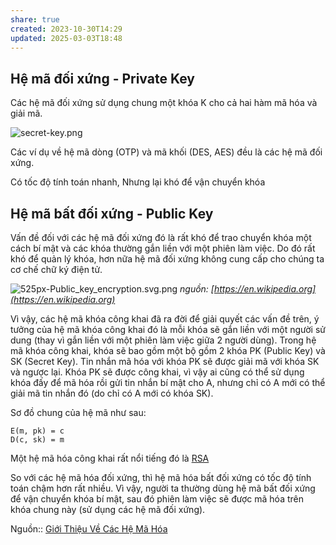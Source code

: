 ```yaml
---
share: true
created: 2023-10-30T14:29
updated: 2025-03-03T18:48
---
```

## Hệ mã đối xứng - Private Key
Các hệ mã đối xứng sử dụng chung một khóa K cho cả hai hàm mã hóa và giải mã.

![secret-key.png](https://images.viblo.asia/18905ed4-fe63-4498-af88-90a893a7ca5e.png)

Các ví dụ về hệ mã dòng (OTP) và mã khối (DES, AES) đều là các hệ mã đối xứng.

Có tốc độ tính toán nhanh, Nhưng lại khó để vận chuyển khóa

## Hệ mã bất đối xứng - Public Key
Vấn đề đối với các hệ mã đối xứng đó là rất khó để trao chuyển khóa một cách bí mật và các khóa thường gắn liền với một phiên làm việc. Do đó rất khó để quản lý khóa, hơn nữa hệ mã đối xứng không cung cấp cho chúng ta cơ chế chữ ký điện tử.

![525px-Public_key_encryption.svg.png](https://images.viblo.asia/36dc6d46-fb0f-465b-a73a-b027037f7683.png) _nguồn: [https://en.wikipedia.org](https://en.wikipedia.org)_

Vì vậy, các hệ mã khóa công khai đã ra đời để giải quyết các vấn đề trên, ý tưởng của hệ mã khóa công khai đó là mỗi khóa sẽ gắn liền với một người sử dung (thay vì gắn liền với một phiên làm việc giữa 2 người dùng). Trong hệ mã khóa công khai, khóa sẽ bao gồm một bộ gồm 2 khóa PK (Public Key) và SK (Secret Key). Tin nhắn mã hóa với khóa PK sẽ được giải mã với khóa SK và ngược lại. Khóa PK sẽ được công khai, vì vậy ai cũng có thể sử dụng khóa đấy để mã hóa rồi gửi tin nhắn bí mật cho A, nhưng chỉ có A mới có thể giải mã tin nhắn đó (do chỉ có A mới có khóa SK).

Sơ đồ chung của hệ mã như sau:

```
E(m, pk) = c
D(c, sk) = m
```

Một hệ mã hóa công khai rất nổi tiếng đó là [RSA](https://en.wikipedia.org/wiki/RSA_%28cryptosystem%29)

So với các hệ mã hóa đối xứng, thì hệ mã hóa bất đối xứng có tốc độ tính toán chậm hơn rất nhiều. Vì vậy, người ta thường dùng hệ mã bất đối xứng để vận chuyển khóa bí mật, sau đó phiên làm việc sẽ được mã hóa trên khóa chung này (sử dụng các hệ mã đối xứng).

Nguồn:: [Giới Thiệu Về Các Hệ Mã Hóa](https://viblo.asia/p/gioi-thieu-ve-cac-he-ma-hoa-OEqGj6rNG9bL)